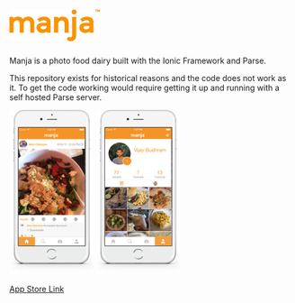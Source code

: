 # <img src="www/img/manja_nav_logo_orange.png"/>
Manja is a photo food dairy built with the Ionic Framework and Parse.

This repository exists for historical reasons and the code does not work as it. To get the code working would require getting it up and running with a self hosted Parse server.

<img width="150px" src="www/img/slide_feed2.png"/>
<img width="150px" src="www/img/slide_profile2.png"/>

[App Store Link](https://itunes.apple.com/us/app/manja/id959315879?mt=8)

